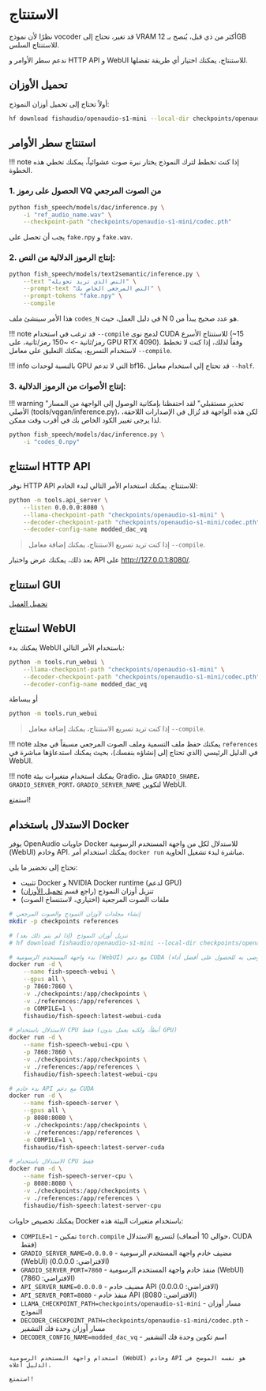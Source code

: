 # الاستنتاج

نظرًا لأن نموذج vocoder قد تغير، تحتاج إلى VRAM أكثر من ذي قبل، يُنصح بـ 12GB للاستنتاج السلس.

ندعم سطر الأوامر و HTTP API و WebUI للاستنتاج، يمكنك اختيار أي طريقة تفضلها.

## تحميل الأوزان

أولاً تحتاج إلى تحميل أوزان النموذج:

```bash
hf download fishaudio/openaudio-s1-mini --local-dir checkpoints/openaudio-s1-mini
```

## استنتاج سطر الأوامر

!!! note
    إذا كنت تخطط لترك النموذج يختار نبرة صوت عشوائياً، يمكنك تخطي هذه الخطوة.

### 1. الحصول على رموز VQ من الصوت المرجعي

```bash
python fish_speech/models/dac/inference.py \
    -i "ref_audio_name.wav" \
    --checkpoint-path "checkpoints/openaudio-s1-mini/codec.pth"
```

يجب أن تحصل على `fake.npy` و `fake.wav`.

### 2. إنتاج الرموز الدلالية من النص:

```bash
python fish_speech/models/text2semantic/inference.py \
    --text "النص الذي تريد تحويله" \
    --prompt-text "النص المرجعي الخاص بك" \
    --prompt-tokens "fake.npy" \
    --compile
```

هذا الأمر سينشئ ملف `codes_N` في دليل العمل، حيث N هو عدد صحيح يبدأ من 0.

!!! note
    قد ترغب في استخدام `--compile` لدمج نوى CUDA للاستنتاج الأسرع (~15 رمز/ثانية -> ~150 رمز/ثانية، على GPU RTX 4090).
    وفقاً لذلك، إذا كنت لا تخطط لاستخدام التسريع، يمكنك التعليق على معامل `--compile`.

!!! info
    بالنسبة لوحدات GPU التي لا تدعم bf16، قد تحتاج إلى استخدام معامل `--half`.

### 3. إنتاج الأصوات من الرموز الدلالية:

!!! warning "تحذير مستقبلي"
    لقد احتفظنا بإمكانية الوصول إلى الواجهة من المسار الأصلي (tools/vqgan/inference.py)، لكن هذه الواجهة قد تُزال في الإصدارات اللاحقة، لذا يرجى تغيير الكود الخاص بك في أقرب وقت ممكن.

```bash
python fish_speech/models/dac/inference.py \
    -i "codes_0.npy"
```

## استنتاج HTTP API

نوفر HTTP API للاستنتاج. يمكنك استخدام الأمر التالي لبدء الخادم:

```bash
python -m tools.api_server \
    --listen 0.0.0.0:8080 \
    --llama-checkpoint-path "checkpoints/openaudio-s1-mini" \
    --decoder-checkpoint-path "checkpoints/openaudio-s1-mini/codec.pth" \
    --decoder-config-name modded_dac_vq
```

> إذا كنت تريد تسريع الاستنتاج، يمكنك إضافة معامل `--compile`.

بعد ذلك، يمكنك عرض واختبار API على http://127.0.0.1:8080/.

## استنتاج GUI 
[تحميل العميل](https://github.com/AnyaCoder/fish-speech-gui/releases)

## استنتاج WebUI

يمكنك بدء WebUI باستخدام الأمر التالي:

```bash
python -m tools.run_webui \
    --llama-checkpoint-path "checkpoints/openaudio-s1-mini" \
    --decoder-checkpoint-path "checkpoints/openaudio-s1-mini/codec.pth" \
    --decoder-config-name modded_dac_vq
```

أو ببساطة

```bash
python -m tools.run_webui
```
> إذا كنت تريد تسريع الاستنتاج، يمكنك إضافة معامل `--compile`.

!!! note
    يمكنك حفظ ملف التسمية وملف الصوت المرجعي مسبقاً في مجلد `references` في الدليل الرئيسي (الذي تحتاج إلى إنشاؤه بنفسك)، بحيث يمكنك استدعاؤها مباشرة في WebUI.

!!! note
    يمكنك استخدام متغيرات بيئة Gradio، مثل `GRADIO_SHARE`، `GRADIO_SERVER_PORT`، `GRADIO_SERVER_NAME` لتكوين WebUI.

استمتع!

## الاستدلال باستخدام Docker

يوفر OpenAudio حاويات Docker للاستدلال لكل من واجهة المستخدم الرسومية (WebUI) وخادم API. يمكنك استخدام أمر `docker run` مباشرة لبدء تشغيل الحاوية.

تحتاج إلى تحضير ما يلي:
- تثبيت Docker و NVIDIA Docker runtime (لدعم GPU)
- تنزيل أوزان النموذج (راجع قسم [تحميل الأوزان](#تحميل-الأوزان))
- ملفات الصوت المرجعية (اختياري، لاستنساخ الصوت)

```bash
# إنشاء مجلدات لأوزان النموذج والصوت المرجعي
mkdir -p checkpoints references

# تنزيل أوزان النموذج (إذا لم يتم ذلك بعد)
# hf download fishaudio/openaudio-s1-mini --local-dir checkpoints/openaudio-s1-mini

# بدء واجهة المستخدم الرسومية (WebUI) مع دعم CUDA (موصى به للحصول على أفضل أداء)
docker run -d \
    --name fish-speech-webui \
    --gpus all \
    -p 7860:7860 \
    -v ./checkpoints:/app/checkpoints \
    -v ./references:/app/references \
    -e COMPILE=1 \
    fishaudio/fish-speech:latest-webui-cuda

# الاستدلال باستخدام CPU فقط (أبطأ، ولكنه يعمل بدون GPU)
docker run -d \
    --name fish-speech-webui-cpu \
    -p 7860:7860 \
    -v ./checkpoints:/app/checkpoints \
    -v ./references:/app/references \
    fishaudio/fish-speech:latest-webui-cpu
```

```bash
# بدء خادم API مع دعم CUDA
docker run -d \
    --name fish-speech-server \
    --gpus all \
    -p 8080:8080 \
    -v ./checkpoints:/app/checkpoints \
    -v ./references:/app/references \
    -e COMPILE=1 \
    fishaudio/fish-speech:latest-server-cuda

# الاستدلال باستخدام CPU فقط
docker run -d \
    --name fish-speech-server-cpu \
    -p 8080:8080 \
    -v ./checkpoints:/app/checkpoints \
    -v ./references:/app/references \
    fishaudio/fish-speech:latest-server-cpu
```

يمكنك تخصيص حاويات Docker باستخدام متغيرات البيئة هذه:

- `COMPILE=1` - تمكين `torch.compile` لتسريع الاستدلال (حوالي 10 أضعاف، CUDA فقط)
- `GRADIO_SERVER_NAME=0.0.0.0` - مضيف خادم واجهة المستخدم الرسومية (WebUI) (الافتراضي: 0.0.0.0)
- `GRADIO_SERVER_PORT=7860` - منفذ خادم واجهة المستخدم الرسومية (WebUI) (الافتراضي: 7860)
- `API_SERVER_NAME=0.0.0.0` - مضيف خادم API (الافتراضي: 0.0.0.0)
- `API_SERVER_PORT=8080` - منفذ خادم API (الافتراضي: 8080)
- `LLAMA_CHECKPOINT_PATH=checkpoints/openaudio-s1-mini` - مسار أوزان النموذج
- `DECODER_CHECKPOINT_PATH=checkpoints/openaudio-s1-mini/codec.pth` - مسار أوزان وحدة فك التشفير
- `DECODER_CONFIG_NAME=modded_dac_vq` - اسم تكوين وحدة فك التشفير
```

استخدام واجهة المستخدم الرسومية (WebUI) وخادم API هو نفسه الموضح في الدليل أعلاه.

استمتع!
